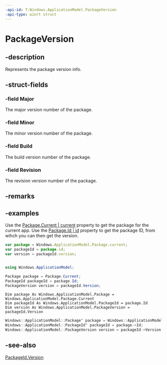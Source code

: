 ```yaml
---
-api-id: T:Windows.ApplicationModel.PackageVersion
-api-type: winrt struct
---
```


<!-- Structure syntax.
public struct PackageVersion 
-->

# PackageVersion

## -description
Represents the package version info.

## -struct-fields

### -field Major
The major version number of the package.
    

### -field Minor
The minor version number of the package.
    

### -field Build
The build version number of the package.
    

### -field Revision
The revision version number of the package.
    

## -remarks

## -examples
Use the [Package.Current | current](package_current.md) property to get the package for the current app. Use the [Package.Id | id](package_id.md) property to get the package ID, from wihch you can then get the version.

```javascript
var package = Windows.ApplicationModel.Package.current;
var packageId = package.id;
var version = packageId.version;
```

```csharp

using Windows.ApplicationModel;

Package package = Package.Current;
PackageId packageId = package.Id;
PackageVersion version = packageId.Version;
```

```vbnet
Dim package As Windows.ApplicationModel.Package = Windows.ApplicationModel.Package.Current
Dim packageId As Windows.ApplicationModel.PackageId = package.Id
Dim version As Windows.ApplicationModel.PackageVersion = packageId.Version
```

```cpp
Windows::ApplicationModel::Package^ package = Windows::ApplicationModel::Package::Current;
Windows::ApplicationModel::PackageId^ packageId = package->Id;
Windows::ApplicationModel::PackageVersion version = packageId->Version;
```



## -see-also
[PackageId.Version](packageid_version.md)